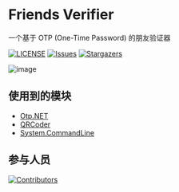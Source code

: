 # Friends Verifier
一个基于 OTP (One-Time Password) 的朋友验证器

[![LICENSE](https://img.shields.io/github/license/wherewhere/Friends-Verifier.svg?label=License&style=flat-square)](https://github.com/wherewhere/Friends-Verifier/blob/master/LICENSE "LICENSE")
[![Issues](https://img.shields.io/github/issues/wherewhere/Friends-Verifier.svg?label=Issues&style=flat-square)](https://github.com/wherewhere/Friends-Verifier/issues "Issues")
[![Stargazers](https://img.shields.io/github/stars/wherewhere/Friends-Verifier.svg?label=Stars&style=flat-square)](https://github.com/wherewhere/Friends-Verifier/stargazers "Stargazers")

![image](https://github.com/wherewhere/Enchants-Order/assets/27689196/7595d102-da34-42c4-a993-81d81226bbd4)

## 使用到的模块
- [Otp.NET](https://github.com/kspearrin/Otp.NET "Otp.NET")
- [QRCoder](https://github.com/codebude/QRCoder "QRCoder")
- [System.CommandLine](https://github.com/dotnet/command-line-api "System.CommandLine")

## 参与人员
[![Contributors](https://contrib.rocks/image?repo=wherewhere/Friends-Verifier)](https://github.com/wherewhere/Friends-Verifier/graphs/contributors)
